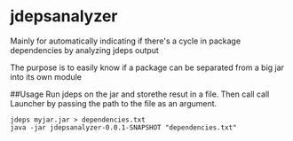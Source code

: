 # jdepsanalyzer
Mainly for automatically indicating if there's a cycle in package dependencies by analyzing jdeps output

The purpose is to easily know if a package can be separated from a big jar into its own module

##Usage
Run jdeps on the jar and storethe resut in a file.
Then call call Launcher by passing the path to the file as an argument.

```
jdeps myjar.jar > dependencies.txt
java -jar jdepsanalyzer-0.0.1-SNAPSHOT "dependencies.txt"
```